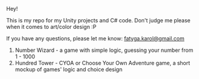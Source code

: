 Hey!

This is my repo for my Unity projects and C# code.
Don't judge me please when it comes to art/color design :P

If you have any questions, please let me know: fatyga.karol@gmail.com

1. Number Wizard - a game with simple logic, guessing your number from 1 - 1000
2. Hundred Tower - CYOA or Choose Your Own Adventure game, a short mockup of games' logic and choice design
